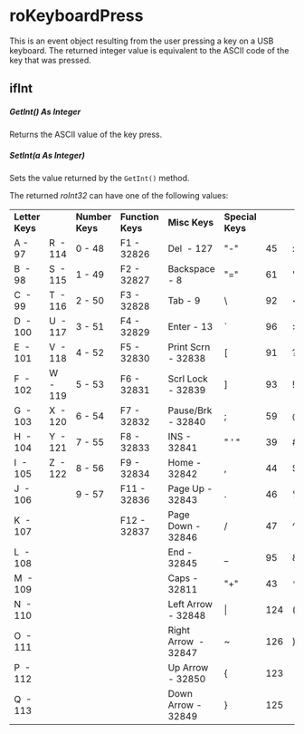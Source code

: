 # roKeyboardPress

This is an event object resulting from the user pressing a key on a USB keyboard. The returned integer value is equivalent to the ASCII code of the key that was pressed.

## ifInt

##### GetInt() As Integer

Returns the ASCII value of the key press. 

##### SetInt(a As Integer)

Sets the value returned by the `GetInt()` method.

The returned *roInt32* can have one of the following values:

|     |     |     |     |     |     |     |     |     |
| --- | --- | --- | --- | --- | --- | --- | --- | --- |
| **Letter Keys** |     | **Number Keys** | **Function Keys** | **Misc Keys** | **Special Keys** |     |     |     |
| A - 97 | R  - 114 | 0 - 48 | F1 - 32826 | Del  - 127 | "-" | 45  | :   | 58  |
| B  - 98 | S  - 115 | 1 - 49 | F2 - 32827 | Backspace - 8 | "=" | 61  | "   | 34  |
| C  - 99 | T  - 116 | 2 - 50 | F3 - 32828 | Tab - 9 | \\  | 92  | <   | 60  |
| D  - 100 | U  - 117 | 3 - 51 | F4 - 32829 | Enter - 13 | \`  | 96  | \>  | 62  |
| E  - 101 | V  - 118 | 4 - 52 | F5 - 32830 | Print Scrn - 32838 | \[  | 91  | ?   | 63  |
| F  - 102 | W  - 119 | 5 - 53 | F6 - 32831 | Scrl Lock - 32839 | \]  | 93  | !   | 33  |
| G  - 103 | X  - 120 | 6 - 54 | F7 - 32832 | Pause/Brk - 32840 | ;   | 59  | @   | 64  |
| H  - 104 | Y  - 121 | 7 - 55 | F8 - 32833 | INS - 32841 | " ' " | 39  | #   | 35  |
| I  - 105 | Z  - 122 | 8 - 56 | F9 - 32834 | Home - 32842 | ,   | 44  | $   | 36  |
| J  - 106 |     | 9 - 57 | F11 - 32836 | Page Up - 32843 | .   | 46  | %   | 37  |
| K  - 107 |     |     | F12 - 32837 | Page Down - 32846 | /   | 47  | ^   | 94  |
| L  - 108 |     |     |     | End - 32845 | \_  | 95  | &   | 38  |
| M  - 109 |     |     |     | Caps - 32811 | "+" | 43  | \*  | 42  |
| N  - 110 |     |     |     | Left Arrow - 32848 | \|  | 124 | (   | 40  |
| O  - 111 |     |     |     | Right Arrow  - 32847 | ~   | 126 | )   | 41  |
| P  - 112 |     |     |     | Up Arrow - 32850 | {   | 123 |     |     |
| Q  - 113 |     |     |     | Down Arrow - 32849 | }   | 125 |     |     |